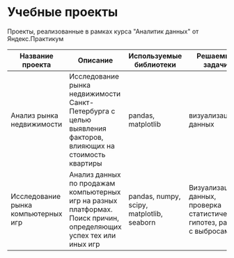 # Учебные проекты
Проекты, реализованные в рамках курса "Аналитик данных" от Яндекс.Практикум

| Название проекта        | Описание           | Используемые библиотеки  | Решаемые задачи|
| ------------- | ------------- | ----- | ----- |
|Анализ рынка недвижимости|Исследование рынка недвижимости Санкт-Петербурга с целью выявления факторов, влияющих на стоимость квартиры|pandas, matplotlib|визуализация данных|
|Исследование рынка компьютерных игр|Анализ данных по продажам компьютерных игр на разных платформах. Поиск причин, определяющих успех тех или иных игр|pandas, numpy, scipy, matplotlib, seaborn| Визуализация данных, проверка статистических гипотез, работа с выбросами|
